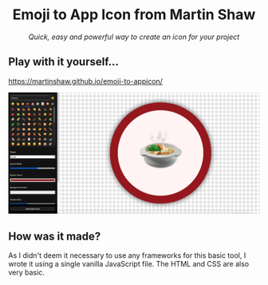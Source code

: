 <center>
<h1>Emoji to App Icon from Martin Shaw</h1>

<i>Quick, easy and powerful way to create an icon for your project</i>
</center>

## Play with it yourself...

https://martinshaw.github.io/emoji-to-appicon/

![Screenshot](screenshot.png)

## How was it made?

As I didn't deem it necessary to use any frameworks for this basic tool, I wrote it using a single vanilla JavaScript file. The HTML and CSS are also very basic.
